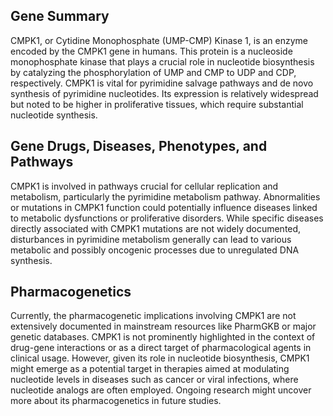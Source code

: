 ## Gene Summary
CMPK1, or Cytidine Monophosphate (UMP-CMP) Kinase 1, is an enzyme encoded by the CMPK1 gene in humans. This protein is a nucleoside monophosphate kinase that plays a crucial role in nucleotide biosynthesis by catalyzing the phosphorylation of UMP and CMP to UDP and CDP, respectively. CMPK1 is vital for pyrimidine salvage pathways and de novo synthesis of pyrimidine nucleotides. Its expression is relatively widespread but noted to be higher in proliferative tissues, which require substantial nucleotide synthesis.

## Gene Drugs, Diseases, Phenotypes, and Pathways
CMPK1 is involved in pathways crucial for cellular replication and metabolism, particularly the pyrimidine metabolism pathway. Abnormalities or mutations in CMPK1 function could potentially influence diseases linked to metabolic dysfunctions or proliferative disorders. While specific diseases directly associated with CMPK1 mutations are not widely documented, disturbances in pyrimidine metabolism generally can lead to various metabolic and possibly oncogenic processes due to unregulated DNA synthesis.

## Pharmacogenetics
Currently, the pharmacogenetic implications involving CMPK1 are not extensively documented in mainstream resources like PharmGKB or major genetic databases. CMPK1 is not prominently highlighted in the context of drug-gene interactions or as a direct target of pharmacological agents in clinical usage. However, given its role in nucleotide biosynthesis, CMPK1 might emerge as a potential target in therapies aimed at modulating nucleotide levels in diseases such as cancer or viral infections, where nucleotide analogs are often employed. Ongoing research might uncover more about its pharmacogenetics in future studies.
